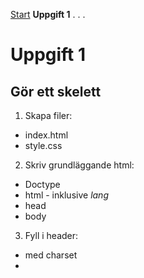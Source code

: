 
[Start](readme.md)
**Uppgift 1**
.
.
.

# Uppgift 1

## Gör ett skelett

1. Skapa filer:
  * index.html
  * style.css
  
2. Skriv grundläggande html:
  * Doctype
  * html - inklusive *lang*
  * head
  * body
  
3. Fyll i header:
  * <meta> med charset
  * <title> valfritt
  * <link rel="stylesheet" href="style.css">
  
4. Gör ett skelett i body
  * <header> -tag
  * <main> -tag
  * <footer> -tag
  
